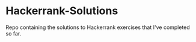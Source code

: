 # Hackerrank-Solutions
Repo containing the solutions to Hackerrank exercises that I've completed so far.
